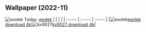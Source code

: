 ## Wallpaper (2022-11)
![exolek](https://w.wallhaven.cc/full/ex/wallhaven-exolek.jpg) Today: [exolek](https://th.wallhaven.cc/small/ex/exolek.jpg)
|      |      |      |
| :----: | :----: | :----: |
|![exolek](https://th.wallhaven.cc/small/ex/exolek.jpg)[exolek download 4k](https://wallhaven.cc/w/exolek)|![kx9527](https://th.wallhaven.cc/small/kx/kx9527.jpg)[kx9527 download 4k](https://wallhaven.cc/w/kx9527)|